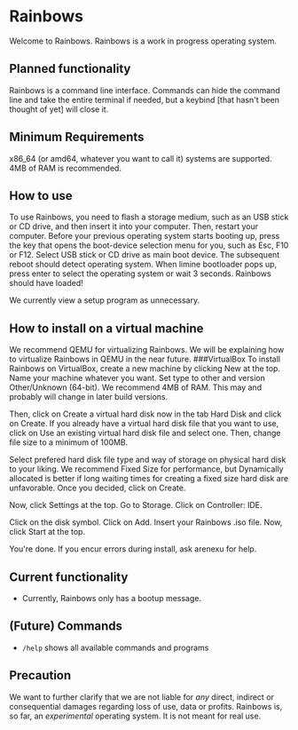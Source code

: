 # Rainbows
Welcome to Rainbows. Rainbows is a work in progress operating system.

## Planned functionality
Rainbows is a command line interface.
Commands can hide the command line and take the entire terminal if needed, but a keybind [that hasn't been thought of yet] will close it.

## Minimum Requirements
x86_64 (or amd64, whatever you want to call it) systems are supported.
4MB of RAM is recommended.

## How to use
To use Rainbows, you need to flash a storage medium, such as an USB stick or CD drive, and then insert it into your computer.
Then, restart your computer.
Before your previous operating system starts booting up, press the key that opens the boot-device selection menu for you, such as Esc, F10 or F12.
Select USB stick or CD drive as main boot device.
The subsequent reboot should detect operating system.
When limine bootloader pops up, press enter to select the operating system or wait 3 seconds.
Rainbows should have loaded!

We currently view a setup program as unnecessary.

## How to install on a virtual machine
We recommend QEMU for virtualizing Rainbows. We will be explaining how to virtualize Rainbows in QEMU in the near future.
###VirtualBox
To install Rainbows on VirtualBox, create a new machine by clicking New at the top.
Name your machine whatever you want.
Set type to other and version Other/Unknown (64-bit).
We recommend 4MB of RAM. This may and probably will change in later build versions.

Then, click on Create a virtual hard disk now in the tab Hard Disk and click on Create.
If you already have a virtual hard disk file that you want to use, click on Use an existing virtual hard disk file and select one.
Then, change file size to a minimum of 100MB.

Select prefered hard disk file type and way of storage on physical hard disk to your liking.
We recommend Fixed Size for performance, but Dynamically allocated is better if long waiting times for creating a fixed size hard disk are unfavorable.
Once you decided, click on Create.

Now, click Settings at the top. 
Go to Storage.
Click on Controller: IDE.

Click on the disk symbol.
Click on Add. Insert your Rainbows .iso file. 
Now, click Start at the top.

You're done. 
If you encur errors during install, ask arenexu for help.

## Current functionality
* Currently, Rainbows only has a bootup message. 

## (Future) Commands
* `/help` shows all available commands and programs

## Precaution 
We want to further clarify that we are not liable for *any* direct, indirect or consequential damages regarding loss of use, data or profits. 
Rainbows is, so far, an *experimental* operating system. It is not meant for real use.

